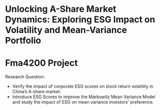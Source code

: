 # Unlocking A-Share Market Dynamics: Exploring ESG Impact on Volatility and Mean-Variance Portfolio
# Fma4200 Project

Research Question:
- Verify the impact of corporate ESG scores on stock return volatility in China’s A-share market.
- Introduce ESG Scores to improve the Markowitz Mean Variance Model and study the impact of ESG on mean variance investors' preference.
